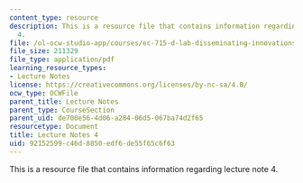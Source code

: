 ```yaml
---
content_type: resource
description: This is a resource file that contains information regarding lecture note
  4.
file: /ol-ocw-studio-app/courses/ec-715-d-lab-disseminating-innovations-for-the-common-good-spring-2007/92152599c46d8850edf6de55f65c6f63_MITEC_715S07_notes04.pdf
file_size: 211329
file_type: application/pdf
learning_resource_types:
- Lecture Notes
license: https://creativecommons.org/licenses/by-nc-sa/4.0/
ocw_type: OCWFile
parent_title: Lecture Notes
parent_type: CourseSection
parent_uid: de700e56-4d06-a284-06d5-067ba74d2f65
resourcetype: Document
title: Lecture Notes 4
uid: 92152599-c46d-8850-edf6-de55f65c6f63
---
```

This is a resource file that contains information regarding lecture note 4.
